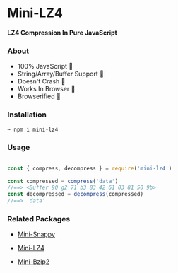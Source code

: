 # Mini-LZ4
**LZ4 Compression In Pure JavaScript**
### About

- 100% JavaScript 💪
- String/Array/Buffer Support 🧰
- Doesn't Crash 🧨
- Works In Browser 🎯
- Browserified 🤞
 
### Installation

```bash
~ npm i mini-lz4
```

### Usage

```js

const { compress, decompress } = require('mini-lz4')

const compressed = compress('data')
//==> <Buffer 90 g2 71 b3 83 42 61 03 81 50 9b>
const decompressed = decompress(compressed)
//==> 'data'

```

### Related Packages

- [Mini-Snappy](https://npmjs.org/package/mini-snappy)

- [Mini-LZ4](https://npmjs.org/package/mini-lz4)

- [Mini-Bzip2](https://npmjs.org/package/mini-bzip2)
